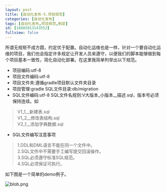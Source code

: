 ```yaml
---
layout: post
title: [自动化发布-5.项目规范]
categories: [自动化发布]
tags: [自动化发布,项目规范,制定]
id: [18885013143552]
fullview: false
---
```

所谓无规矩不成方圆，约定优于配置。自动化运维也是一样，针对一个要自动化运维的项目，我们也会指定许多规定让开发人员来遵守，以便我们的脚本能够做到每个项目基本一致性，简化自动化部署。在这里我简单列举出以下规范。
* 项目编码:utf-8 
* 项目文件编码:utf-8 
* 项目文件夹:遵循gradle项目默认文件夹目录 
* 项目管理:gradle SQL文件目录:db/migration 
* SQL文件编码:utf-8 SQL文件名规则:V大版本_小版本__描述.sql，版本号必须保持连续。如   
>  V1_1__新建表.sql  
>  V1_2__修改表结构.sql  
>  V2_1__添加字典数据.sql  
* SQL文件编写注意事项  
>  1.DDL和DML语言不能在同一个文件中。  
>  2.SQL文件中不需要手工编写提交回滚操作。  
>  3.SQL必须遵守标准SQL规范。  
>  4.SQL必须保证可执行。  

如下图是一个简单的demo例子。

![blob.png](http://file.ctosb.com/upload/image/20170327/1490594093761014128.png "1490594093761014128.png")
